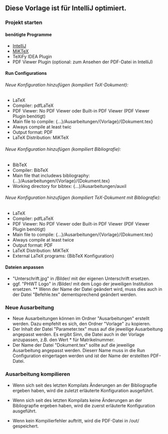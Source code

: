 ## Diese Vorlage ist für **IntelliJ** optimiert. 

### Projekt starten

  #### benötigte Programme
  * [IntelliJ](https://www.jetbrains.com/idea)
  * [MiKTeX](https://miktex.org)
  * TeXiFy IDEA Plugin
  * PDF Viewer Plugin (optional: zum Ansehen der PDF-Datei in IntelliJ)
  
  #### Run Configurations
  ###### Neue Konfiguration hinzufügen (kompiliert TeX-Dokument):
  * LaTeX
  * Compiler: pdfLaTeX
  * PDF Viewer: No PDF Viewer oder Built-in PDF Viewer (PDF Viewer Plugin benötigt)
  * Main file to compile: {...}/Ausarbeitungen/{Vorlage}/{Dokument.tex}
  * Always compile at least twic
  * Output format: PDF
  * LaTeX Distribution: MiKTeX
    
  ###### Neue Konfiguration hinzufügen (kompiliert Bibliografie):
  * BibTeX
  * Compiler: BibTeX
  * Main file that includews bibliography: {...}/Ausarbeitungen/{Vorlage}/{Dokument.tex}
  * Working directory for bibtex: {...}/Ausarbeitungen/auxil
    
  ###### Neue Konfiguration hinzufügen (kompiliert TeX-Dokument mit Bibliografie):
  * LaTeX
  * Compiler: pdfLaTeX
  * PDF Viewer: No PDF Viewer oder Built-in PDF Viewer (PDF Viewer Plugin benötigt)
  * Main file to compile: {...}/Ausarbeitungen/{Vorlage}/{Dokument.tex}
  * Always compile at least twice
  * Output format: PDF
  * LaTeX Distribution: MiKTeX
  * External LaTeX programs: {BibTeX Konfiguration}

  #### Dateien anpassen
  * "Unterschrift.jpg" in /Bilder/ mit der eigenen Unterschrift ersetzen.   
  * ggf. "PHWT Logo" in /Bilder/ mit dem Logo der jeweiligen Institution ersetzen.
  ** Wenn der Name der Datei geändert wird, muss dies auch in der Datei "Befehle.tex" dementsprechend geändert werden.
  

### Neue Ausarbeitung 
* Neue Ausarbeitungen können im Ordner "Ausarbeitungen" erstellt werden. Dazu empfehlt es sich, den Ordner "Vorlage" zu kopieren.
* Der Inhalt der Datei "Parameter.tex" muss auf die jeweilige Ausarbeitung angepasst werden. Es ergibt Sinn, die Datei auch in der Vorlage anzupassen, z.B. den Wert * für Matrikelnummer.
* Der Name der Datei "Dokument.tex" sollte auf die jeweilige Ausarbeitung angepasst werden. Dieserr Name muss in die Run Configuration eingertagen werden und ist der Name der erstellten PDF-Datei.

### Ausarbeitung kompilieren
* Wenn sich seit des letzten Kompilats Änderungen an der Bibliograpfie ergeben haben, wird die zuletzt erläuterte Konfiguration ausgeführt.
* Wenn sich seit des letzten Kompilats keine Änderungen an der Bibliograpfie ergeben haben, wird die zuerst erläuterte Konfiguration ausgeführt.

* Wenn kein Kompilierfehler auftritt, wird die PDF-Datei in /out/ gespeichert.
